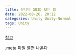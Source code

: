 ```yaml
---
title: 유니티 GUID 보는 법
date: 2022-08-26. 20:12
categories: Unity Unity-Normal
tags: Unity
---
```


[참고](https://makaka.org/unity-tutorials/guid)

.meta 파일 열면 나온다
